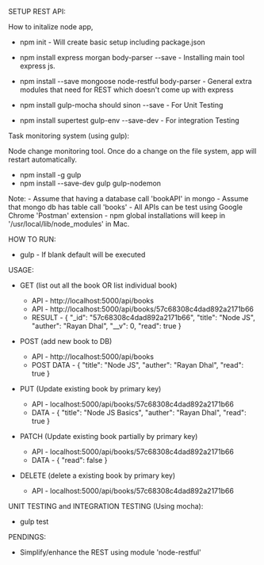 SETUP REST API:

How to initalize node app,
- npm init - Will create basic setup including package.json
- npm install express morgan body-parser --save - Installing main tool express js.

- npm install --save mongoose node-restful body-parser - General extra modules that need for REST which doesn't come up with express

- npm install gulp-mocha should sinon --save - For Unit Testing

- npm install supertest gulp-env --save-dev - For integration Testing

Task monitoring system (using gulp):

Node change monitoring tool. Once do a change on the file system, app will restart automatically.

- npm install -g gulp
- npm install --save-dev gulp gulp-nodemon

Note: 
    - Assume that having a database call 'bookAPI' in mongo
    - Assume that mongo db has table call 'books'
    - All APIs can be test using Google Chrome 'Postman' extension
    - npm global installations will keep in '/usr/local/lib/node_modules' in Mac.
  
HOW TO RUN:

- gulp <task name> - If blank default will be executed

USAGE:

- GET (list out all the book OR list individual book)
    - API - http://localhost:5000/api/books
    - API - http://localhost:5000/api/books/57c68308c4dad892a2171b66
    - RESULT - {
              "_id": "57c68308c4dad892a2171b66",
              "title": "Node JS",
              "auther": "Rayan Dhal",
              "__v": 0,
              "read": true
            }
    
- POST (add new book to DB)
    - API - http://localhost:5000/api/books
    - POST DATA - {
                    "title": "Node JS",
                    "auther": "Rayan Dhal",
                    "read": true
                }
 
- PUT (Update existing book by primary key)
     - API - localhost:5000/api/books/57c68308c4dad892a2171b66
     - DATA - {
                "title": "Node JS Basics",
                "auther": "Rayan Dhal",
                "read": true
            }
     
- PATCH (Update existing book partially by primary key)
     - API - localhost:5000/api/books/57c68308c4dad892a2171b66
     - DATA - {
                "read": false
            }
     
- DELETE (delete a existing book by primary key)
    - API - localhost:5000/api/books/57c68308c4dad892a2171b66
    

UNIT TESTING and INTEGRATION TESTING (Using mocha):

- gulp test

PENDINGS:

- Simplify/enhance the REST using module 'node-restful'